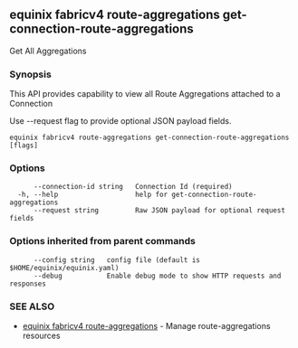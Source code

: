 ## equinix fabricv4 route-aggregations get-connection-route-aggregations

Get All Aggregations

### Synopsis

This API provides capability to view all Route Aggregations attached to a Connection

Use --request flag to provide optional JSON payload fields.

```
equinix fabricv4 route-aggregations get-connection-route-aggregations [flags]
```

### Options

```
      --connection-id string   Connection Id (required)
  -h, --help                   help for get-connection-route-aggregations
      --request string         Raw JSON payload for optional request fields
```

### Options inherited from parent commands

```
      --config string   config file (default is $HOME/equinix/equinix.yaml)
      --debug           Enable debug mode to show HTTP requests and responses
```

### SEE ALSO

* [equinix fabricv4 route-aggregations](equinix_fabricv4_route-aggregations.md)	 - Manage route-aggregations resources

